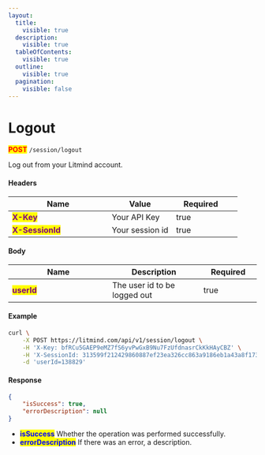 ```yaml
---
layout:
  title:
    visible: true
  description:
    visible: true
  tableOfContents:
    visible: true
  outline:
    visible: true
  pagination:
    visible: false
---
```


# Logout

<mark style="color:red;">**POST**</mark> `/session/logout`

Log out from your Litmind account.

#### Headers

<table><thead><tr><th width="186">Name</th><th>Value</th><th width="100" data-type="checkbox">Required</th><th data-hidden></th></tr></thead><tbody><tr><td><mark style="color:purple;"><strong>X-Key</strong></mark></td><td>Your API Key</td><td>true</td><td></td></tr><tr><td><mark style="color:purple;"><strong>X-SessionId</strong></mark></td><td>Your session id</td><td>true</td><td></td></tr></tbody></table>

#### Body

<table><thead><tr><th width="187">Name</th><th>Description</th><th width="100" data-type="checkbox">Required</th></tr></thead><tbody><tr><td><mark style="color:purple;"><strong>userId</strong></mark></td><td>The user id to be logged out</td><td>true</td></tr></tbody></table>

#### Example

```bash
curl \
    -X POST https://litmind.com/api/v1/session/logout \
    -H 'X-Key: bfRCu5GAEP9eMZ7fS6yvPwGxB9Nu7FzUfdnasrCkKkHAyCBZ' \
    -H 'X-SessionId: 313599f212429860887ef23ea326cc863a9186eb1a43a8f1739a1815ebe2a588' \
    -d 'userId=138829'
```

#### Response

```json
{
    "isSuccess": true,
    "errorDescription": null
}
```

* <mark style="color:blue;">**isSuccess**</mark> Whether the operation was performed successfully.
* <mark style="color:blue;">**errorDescription**</mark> If there was an error, a description.

